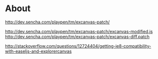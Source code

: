 About
=====
http://dev.sencha.com/playpen/tm/excanvas-patch/

http://dev.sencha.com/playpen/tm/excanvas-patch/excanvas-modified.js<br/>
http://dev.sencha.com/playpen/tm/excanvas-patch/excanvas-diff.patch<br/>

http://stackoverflow.com/questions/12724404/getting-ie8-compatibility-with-easeljs-and-explorercanvas
